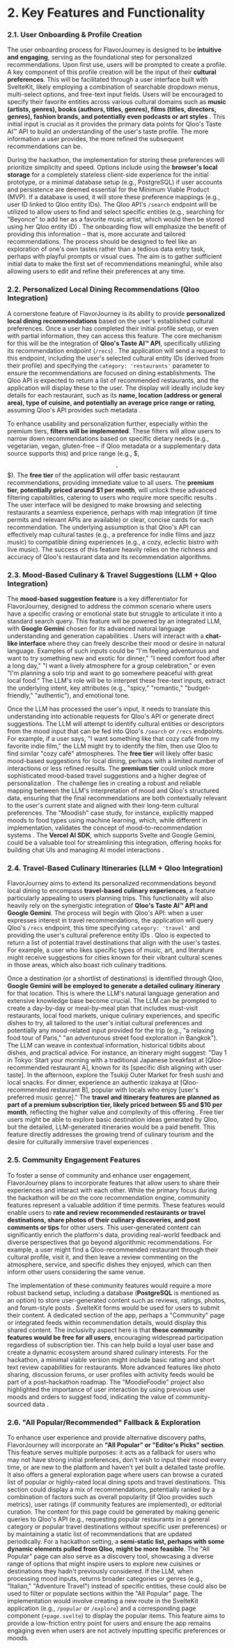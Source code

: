 # 2. Key Features and Functionality

### 2.1. User Onboarding & Profile Creation

The user onboarding process for FlavorJourney is designed to be **intuitive and engaging**, serving as the foundational step for personalized recommendations. Upon first use, users will be prompted to create a profile. A key component of this profile creation will be the input of their **cultural preferences**. This will be facilitated through a user interface built with SvelteKit, likely employing a combination of searchable dropdown menus, multi-select options, and free-text input fields. Users will be encouraged to specify their favorite entities across various cultural domains such as **music (artists, genres), books (authors, titles, genres), films (titles, directors, genres), fashion brands, and potentially even podcasts or art styles** . This initial input is crucial as it provides the primary data points for Qloo's Taste AI™ API to build an understanding of the user's taste profile. The more information a user provides, the more refined the subsequent recommendations can be.

During the hackathon, the implementation for storing these preferences will prioritize simplicity and speed. Options include using the **browser's local storage** for a completely stateless client-side experience for the initial prototype, or a minimal database setup (e.g., PostgreSQL) if user accounts and persistence are deemed essential for the Minimum Viable Product (MVP). If a database is used, it will store these preference mappings (e.g., user ID linked to Qloo entity IDs). The Qloo API's `/search` endpoint will be utilized to allow users to find and select specific entities (e.g., searching for "Beyonce" to add her as a favorite music artist, which would then be stored using her Qloo entity ID) . The onboarding flow will emphasize the benefit of providing this information – that is, more accurate and tailored recommendations. The process should be designed to feel like an exploration of one's own tastes rather than a tedious data entry task, perhaps with playful prompts or visual cues. The aim is to gather sufficient initial data to make the first set of recommendations meaningful, while also allowing users to edit and refine their preferences at any time.

### 2.2. Personalized Local Dining Recommendations (Qloo Integration)

A cornerstone feature of FlavorJourney is its ability to provide **personalized local dining recommendations** based on the user's established cultural preferences. Once a user has completed their initial profile setup, or even with partial information, they can access this feature. The core mechanism for this will be the integration of **Qloo's Taste AI™ API**, specifically utilizing its recommendation endpoint (`/recs`) . The application will send a request to this endpoint, including the user's selected cultural entity IDs (derived from their profile) and specifying the `category: 'restaurants'` parameter to ensure the recommendations are focused on dining establishments. The Qloo API is expected to return a list of recommended restaurants, and the application will display these to the user. The display will ideally include key details for each restaurant, such as its **name, location (address or general area), type of cuisine, and potentially an average price range or rating**, assuming Qloo's API provides such metadata .

To enhance usability and personalization further, especially within the premium tiers, **filters will be implemented**. These filters will allow users to narrow down recommendations based on specific dietary needs (e.g., vegetarian, vegan, gluten-free – if Qloo metadata or a supplementary data source supports this) and price range (e.g., $, $$, $$$). The **free tier** of the application will offer basic restaurant recommendations, providing immediate value to all users. The **premium tier, potentially priced around $1 per month**, will unlock these advanced filtering capabilities, catering to users who require more specific results . The user interface will be designed to make browsing and selecting restaurants a seamless experience, perhaps with map integration (if time permits and relevant APIs are available) or clear, concise cards for each recommendation. The underlying assumption is that Qloo's API can effectively map cultural tastes (e.g., a preference for indie films and jazz music) to compatible dining experiences (e.g., a cozy, eclectic bistro with live music). The success of this feature heavily relies on the richness and accuracy of Qloo's restaurant data and its recommendation algorithms.

### 2.3. Mood-Based Culinary & Travel Suggestions (LLM + Qloo Integration)

The **mood-based suggestion feature** is a key differentiator for FlavorJourney, designed to address the common scenario where users have a specific craving or emotional state but struggle to articulate it into a standard search query. This feature will be powered by an integrated LLM, with **Google Gemini** chosen for its advanced natural language understanding and generation capabilities . Users will interact with a **chat-like interface** where they can freely describe their mood or desire in natural language. Examples of such inputs could be "I'm feeling adventurous and want to try something new and exotic for dinner," "I need comfort food after a long day," "I want a lively atmosphere for a group celebration," or even "I'm planning a solo trip and want to go somewhere peaceful with great local food." The LLM's role will be to interpret these free-text inputs, extract the underlying intent, key attributes (e.g., "spicy," "romantic," "budget-friendly," "authentic"), and emotional tone.

Once the LLM has processed the user's input, it needs to translate this understanding into actionable requests for Qloo's API or generate direct suggestions. The LLM will attempt to identify cultural entities or descriptors from the mood input that can be fed into Qloo's `/search` or `/recs` endpoints. For example, if a user says, "I want something like that cozy café from my favorite indie film," the LLM might try to identify the film, then use Qloo to find similar "cozy café" atmospheres. The **free tier** will likely offer basic mood-based suggestions for local dining, perhaps with a limited number of interactions or less refined results. The **premium tier** could unlock more sophisticated mood-based travel suggestions and a higher degree of personalization . The challenge lies in creating a robust and reliable mapping between the LLM's interpretation of mood and Qloo's structured data, ensuring that the final recommendations are both contextually relevant to the user's current state and aligned with their long-term cultural preferences. The "Moodish" case study, for instance, explicitly mapped moods to food types using machine learning, which, while different in implementation, validates the concept of mood-to-recommendation systems . The **Vercel AI SDK**, which supports Svelte and Google Gemini, could be a valuable tool for streamlining this integration, offering hooks for building chat UIs and managing AI model interactions .

### 2.4. Travel-Based Culinary Itineraries (LLM + Qloo Integration)

FlavorJourney aims to extend its personalized recommendations beyond local dining to encompass **travel-based culinary experiences**, a feature particularly appealing to users planning trips. This functionality will also heavily rely on the synergistic integration of **Qloo's Taste AI™ API and Google Gemini**. The process will begin with Qloo's API: when a user expresses interest in travel recommendations, the application will query Qloo's `/recs` endpoint, this time specifying `category: 'travel'` and providing the user's cultural preference entity IDs . Qloo is expected to return a list of potential travel destinations that align with the user's tastes. For example, a user who likes specific types of music, art, and literature might receive suggestions for cities known for their vibrant cultural scenes in those areas, which also boast rich culinary traditions.

Once a destination (or a shortlist of destinations) is identified through Qloo, **Google Gemini will be employed to generate a detailed culinary itinerary** for that location. This is where the LLM's natural language generation and extensive knowledge base become crucial. The LLM can be prompted to create a day-by-day or meal-by-meal plan that includes must-visit restaurants, local food markets, unique culinary experiences, and specific dishes to try, all tailored to the user's initial cultural preferences and potentially any mood-related input provided for the trip (e.g., "a relaxing food tour of Paris," "an adventurous street food exploration in Bangkok"). The LLM can weave in contextual information, historical tidbits about dishes, and practical advice. For instance, an itinerary might suggest: "Day 1 in Tokyo: Start your morning with a traditional Japanese breakfast at [Qloo-recommended restaurant A], known for its [specific dish aligning with user taste]. In the afternoon, explore the Tsukiji Outer Market for fresh sushi and local snacks. For dinner, experience an authentic izakaya at [Qloo-recommended restaurant B], popular with locals who enjoy [user's preferred music genre]." The **travel and itinerary features are planned as part of a premium subscription tier, likely priced between $5 and $10 per month**, reflecting the higher value and complexity of this offering . Free tier users might be able to explore basic destination ideas generated by Qloo, but the detailed, LLM-generated itineraries would be a paid benefit. This feature directly addresses the growing trend of culinary tourism and the desire for culturally immersive travel experiences .

### 2.5. Community Engagement Features

To foster a sense of community and enhance user engagement, FlavorJourney plans to incorporate features that allow users to share their experiences and interact with each other. While the primary focus during the hackathon will be on the core recommendation engine, community features represent a valuable addition if time permits. These features would enable users to **rate and review recommended restaurants or travel destinations, share photos of their culinary discoveries, and post comments or tips** for other users. This user-generated content can significantly enrich the platform's data, providing real-world feedback and diverse perspectives that go beyond algorithmic recommendations. For example, a user might find a Qloo-recommended restaurant through their cultural profile, visit it, and then leave a review commenting on the atmosphere, service, and specific dishes they enjoyed, which can then inform other users considering the same venue.

The implementation of these community features would require a more robust backend setup, including a database (**PostgreSQL** is mentioned as an option) to store user-generated content such as reviews, ratings, photos, and forum-style posts . SvelteKit forms would be used for users to submit their content. A dedicated section of the app, perhaps a "Community" page or integrated feeds within recommendation details, would display this shared content. The inclusivity aspect here is that **these community features would be free for all users**, encouraging widespread participation regardless of subscription tier. This can help build a loyal user base and create a dynamic ecosystem around shared culinary interests. For the hackathon, a minimal viable version might include basic rating and short text review capabilities for restaurants. More advanced features like photo sharing, discussion forums, or user profiles with activity feeds would be part of a post-hackathon roadmap. The "MoodieFoodie" project also highlighted the importance of user interaction by using previous user moods and orders to suggest food, indicating the value of community-sourced data .

### 2.6. "All Popular/Recommended" Fallback & Exploration

To enhance user experience and provide alternative discovery paths, FlavorJourney will incorporate an **"All Popular" or "Editor's Picks" section**. This feature serves multiple purposes: it acts as a fallback for users who may not have strong initial preferences, don't wish to input their mood every time, or are new to the platform and haven't yet built a detailed taste profile. It also offers a general exploration page where users can browse a curated list of popular or highly-rated local dining spots and travel destinations. This section could display a mix of recommendations, potentially ranked by a combination of factors such as overall popularity (if Qloo provides such metrics), user ratings (if community features are implemented), or editorial curation. The content for this page could be generated by making generic queries to Qloo's API (e.g., requesting popular restaurants in a general category or popular travel destinations without specific user preferences) or by maintaining a static list of recommendations that are updated periodically. For a hackathon setting, a **semi-static list, perhaps with some dynamic elements pulled from Qloo, might be more feasible**. The "All Popular" page can also serve as a discovery tool, showcasing a diverse range of options that might inspire users to explore new cuisines or destinations they hadn't previously considered. If the LLM, when processing mood inputs, returns broader categories or genres (e.g., "Italian," "Adventure Travel") instead of specific entities, these could also be used to filter or populate sections within the "All Popular" page. The implementation would involve creating a new route in the SvelteKit application (e.g., `/popular` or `/explore`) and a corresponding page component (`+page.svelte`) to display the popular items. This feature aims to provide a low-friction entry point for users and ensure the app remains engaging even when users are not actively inputting specific preferences or moods.
